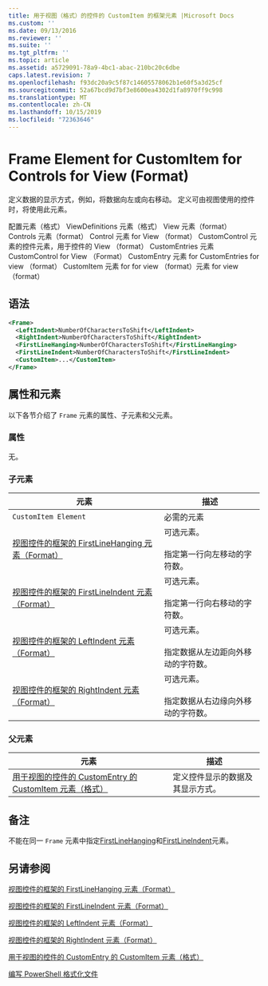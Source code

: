 ```yaml
---
title: 用于视图（格式）的控件的 CustomItem 的框架元素 |Microsoft Docs
ms.custom: ''
ms.date: 09/13/2016
ms.reviewer: ''
ms.suite: ''
ms.tgt_pltfrm: ''
ms.topic: article
ms.assetid: a5729091-78a9-4bc1-abac-210bc20c6dbe
caps.latest.revision: 7
ms.openlocfilehash: f93dc20a9c5f87c14605578062b1e60f5a3d25cf
ms.sourcegitcommit: 52a67bcd9d7bf3e8600ea4302d1fa8970ff9c998
ms.translationtype: MT
ms.contentlocale: zh-CN
ms.lasthandoff: 10/15/2019
ms.locfileid: "72363646"
---
```

# <a name="frame-element-for-customitem-for-controls-for-view-format"></a>Frame Element for CustomItem for Controls for View (Format)

定义数据的显示方式，例如，将数据向左或向右移动。 定义可由视图使用的控件时，将使用此元素。

配置元素（格式） ViewDefinitions 元素（格式） View 元素（format） Controls 元素（format） Control 元素 for View （format） CustomControl 元素的控件元素，用于控件的 View （format） CustomEntries 元素CustomControl for View （Format） CustomEntry 元素 for CustomEntries for view （format） CustomItem 元素 for for view （format）元素 for view （format）

## <a name="syntax"></a>语法

```xml
<Frame>
  <LeftIndent>NumberOfCharactersToShift</LeftIndent>
  <RightIndent>NumberOfCharactersToShift</RightIndent>
  <FirstLineHanging>NumberOfCharactersToShift</FirstLineHanging>
  <FirstLineIndent>NumberOfCharactersToShift</FirstLineIndent>
  <CustomItem>...</CustomItem>
</Frame>
```

## <a name="attributes-and-elements"></a>属性和元素

以下各节介绍了 `Frame` 元素的属性、子元素和父元素。

### <a name="attributes"></a>属性

无。

### <a name="child-elements"></a>子元素

|元素|描述|
|-------------|-----------------|
|`CustomItem Element`|必需的元素|
|[视图控件的框架的 FirstLineHanging 元素（Format）](./firstlinehanging-element-for-frame-for-controls-for-view-format.md)|可选元素。<br /><br /> 指定第一行向左移动的字符数。|
|[视图控件的框架的 FirstLineIndent 元素（Format）](./firstlineindent-element-for-frame-for-controls-for-view-format.md)|可选元素。<br /><br /> 指定第一行向右移动的字符数。|
|[视图控件的框架的 LeftIndent 元素（Format）](./leftindent-element-for-frame-for-controls-for-view-format.md)|可选元素。<br /><br /> 指定数据从左边距向外移动的字符数。|
|[视图控件的框架的 RightIndent 元素（Format）](./rightindent-element-for-frame-for-controls-for-view-format.md)|可选元素。<br /><br /> 指定数据从右边缘向外移动的字符数。|

### <a name="parent-elements"></a>父元素

|元素|描述|
|-------------|-----------------|
|[用于视图的控件的 CustomEntry 的 CustomItem 元素（格式）](./customitem-element-for-customentry-for-controls-for-view-format.md)|定义控件显示的数据及其显示方式。|

## <a name="remarks"></a>备注

不能在同一 `Frame` 元素中指定[FirstLineHanging](./firstlinehanging-element-for-frame-for-controls-for-view-format.md)和[FirstLineIndent](./firstlineindent-element-for-frame-for-controls-for-view-format.md)元素。

## <a name="see-also"></a>另请参阅

[视图控件的框架的 FirstLineHanging 元素（Format）](./firstlinehanging-element-for-frame-for-controls-for-view-format.md)

[视图控件的框架的 FirstLineIndent 元素（Format）](./firstlineindent-element-for-frame-for-controls-for-view-format.md)

[视图控件的框架的 LeftIndent 元素（Format）](./leftindent-element-for-frame-for-controls-for-view-format.md)

[视图控件的框架的 RightIndent 元素（Format）](./rightindent-element-for-frame-for-controls-for-view-format.md)

[用于视图的控件的 CustomEntry 的 CustomItem 元素（格式）](./customitem-element-for-customentry-for-controls-for-view-format.md)

[编写 PowerShell 格式化文件](./writing-a-powershell-formatting-file.md)
